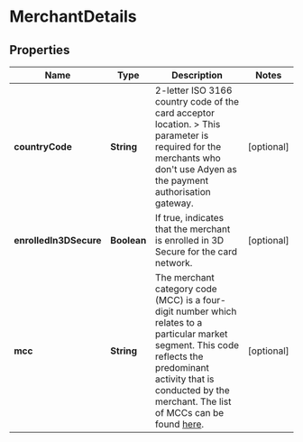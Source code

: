 

# MerchantDetails


## Properties

| Name | Type | Description | Notes |
|------------ | ------------- | ------------- | -------------|
|**countryCode** | **String** | 2-letter ISO 3166 country code of the card acceptor location. &gt; This parameter is required for the merchants who don&#39;t use Adyen as the payment authorisation gateway. |  [optional] |
|**enrolledIn3DSecure** | **Boolean** | If true, indicates that the merchant is enrolled in 3D Secure for the card network. |  [optional] |
|**mcc** | **String** | The merchant category code (MCC) is a four-digit number which relates to a particular market segment. This code reflects the predominant activity that is conducted by the merchant.  The list of MCCs can be found [here](https://en.wikipedia.org/wiki/Merchant_category_code). |  [optional] |



